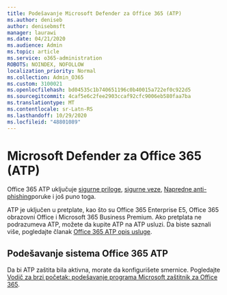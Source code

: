 ```yaml
---
title: Podešavanje Microsoft Defender za Office 365 (ATP)
ms.author: deniseb
author: denisebmsft
manager: laurawi
ms.date: 04/21/2020
ms.audience: Admin
ms.topic: article
ms.service: o365-administration
ROBOTS: NOINDEX, NOFOLLOW
localization_priority: Normal
ms.collection: Admin_O365
ms.custom: 3100021
ms.openlocfilehash: bd04535c1b740651196c0b40015a722ef0c922d5
ms.sourcegitcommit: 4caf5e6c2fee2903ccaf92cfc9006eb580faa7ba
ms.translationtype: MT
ms.contentlocale: sr-Latn-RS
ms.lasthandoff: 10/29/2020
ms.locfileid: "48801089"
---
```

# <a name="microsoft-defender-for-office-365-atp"></a>Microsoft Defender za Office 365 (ATP)

Office 365 ATP uključuje [sigurne priloge](https://docs.microsoft.com/microsoft-365/security/office-365-security/atp-safe-attachments), [sigurne veze](https://docs.microsoft.com/microsoft-365/security/office-365-security/atp-safe-links), [Napredne anti-phishing](https://docs.microsoft.com/microsoft-365/security/office-365-security/atp-anti-phishing)poruke i još puno toga. 

ATP je uključen u pretplate, kao što su Office 365 Enterprise E5, Office 365 obrazovni Office i Microsoft 365 Business Premium. Ako pretplata ne podrazumeva ATP, možete da kupite ATP na ATP usluzi. Da biste saznali više, pogledajte članak [Office 365 ATP opis usluge](https://docs.microsoft.com/office365/servicedescriptions/office-365-advanced-threat-protection-service-description).

## <a name="set-up-office-365-atp"></a>Podešavanje sistema Office 365 ATP

Da bi ATP zaštita bila aktivna, morate da konfigurišete smernice. Pogledajte [Vodič za brzi početak: podešavanje programa Microsoft zaštitnik za Office 365](https://docs.microsoft.com/office365/securitycompliance/checklist-atp-setup).

